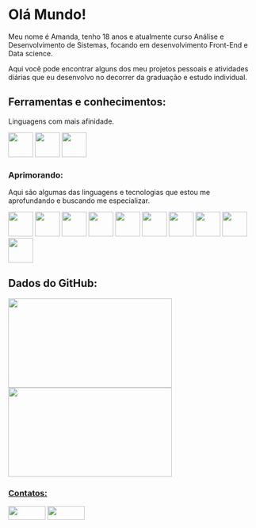 <!DOCTYPE html>
  <html>
    <body>
      <h1>Olá Mundo!</h1>
      <p>Meu nome é Amanda, tenho 18 anos e atualmente curso Análise e Desenvolvimento de Sistemas, focando em desenvolvimento Front-End e Data science.</p>
      <p>Aqui você pode encontrar alguns dos meu projetos pessoais e atividades diárias que eu desenvolvo no decorrer da graduação e estudo individual.</p>
      <h2>Ferramentas e conhecimentos:</h2>
      <p>Linguagens com mais afinidade.</p>
      <div>
        <img src="https://cdn.jsdelivr.net/gh/devicons/devicon/icons/python/python-original-wordmark.svg" width="50" height="50"/>
        <img src="https://cdn.jsdelivr.net/gh/devicons/devicon/icons/java/java-original.svg" width="50" height="50"/>
        <img src="https://cdn.jsdelivr.net/gh/devicons/devicon/icons/csharp/csharp-original.svg" width="50" height="50"/> 
      </div>
      <h3>Aprimorando:</h2>
      <p>Aqui são algumas das linguagens e tecnologias que estou me aprofundando e buscando me especializar.</p>
      <div>
        <img src="https://cdn.jsdelivr.net/gh/devicons/devicon/icons/python/python-original-wordmark.svg" width="50" height="50"/>
        <img src="https://cdn.jsdelivr.net/gh/devicons/devicon/icons/jupyter/jupyter-original.svg" width="50" height="50"/>
        <img src="https://cdn.jsdelivr.net/gh/devicons/devicon/icons/pandas/pandas-original.svg" width="50" height="50"/>
        <img src="https://cdn.jsdelivr.net/gh/devicons/devicon/icons/java/java-original.svg" width="50" height="50"/>
        <img src="https://cdn.jsdelivr.net/gh/devicons/devicon/icons/csharp/csharp-original.svg" width="50" height="50"/> 
        <img src="https://cdn.jsdelivr.net/gh/devicons/devicon/icons/microsoftsqlserver/microsoftsqlserver-plain-wordmark.svg" width="50" height="50"/>
        <img src="https://cdn.jsdelivr.net/gh/devicons/devicon/icons/html5/html5-original-wordmark.svg" width="50" height="50"/>
        <img src="https://cdn.jsdelivr.net/gh/devicons/devicon/icons/css3/css3-original-wordmark.svg" width="50" height="50"/>
        <img src="https://cdn.jsdelivr.net/gh/devicons/devicon/icons/figma/figma-original.svg" width="50" height="50"/> 
        <img src="https://cdn.jsdelivr.net/gh/devicons/devicon/icons/linux/linux-original.svg" width="50" height="50"/>  
      </div>  
     <h2>Dados do GitHub:</h2>
      <div>
        <a href="https://github.com/Moto-Log">
        <img height="180em" src="https://github-readme-stats.vercel.app/api/top-langs/?username=Moto-Log&layout=compact&langs_count=7&theme=tokyonight" width="330"/>
        <img height="180em" src="https://github-readme-stats.vercel.app/api?username=Moto-Log&show_icons=true&theme=tokyonight&include_all_commits=true&count_private=true" width="330"/>
      </div>
      <h3>Contatos:</h3>
      <div>
        <a href = "mailto:amandasilvalopes.dev@gmail.com"><img src="https://g7.com.br/wp-content/uploads/outlook-logo.jpg" target="_blank" width="75" height="28"></a>
        <a href="https://www.linkedin.com/in/amandadasilvalopes" target="_blank"><img src="https://img.shields.io/badge/-LinkedIn-%230077B5?style=for-the-badge&logo=linkedin&logoColor=white" target="_blank" width="75" height="28"></a>
      </div>
    </body>
  </html>
